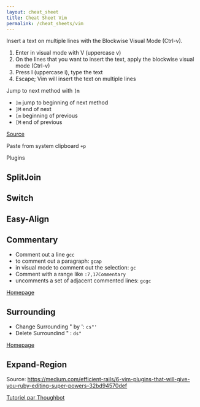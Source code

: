 ```yaml
---
layout: cheat_sheet
title: Cheat Sheet Vim
permalink: /cheat_sheets/vim
---
```


Insert a text on multiple lines with the Blockwise Visual Mode (Ctrl-v).

1. Enter in visual mode with V (uppercase v)
2. On the lines that you want to insert the text, apply the blockwise visual mode (Ctrl-v)
3. Press I (uppercase i), type the text
4. Escape; Vim will insert the text on multiple lines

Jump to next method with `]m`

- `]m` jump to beginning of next method
- `]M` end of next
- `[m` beginning of previous
- `[M` end of previous

[Source](https://vimtricks.com/p/vimtrick-jump-to-next-method/)

Paste from system clipboard `+p`

Plugins

## SplitJoin

## Switch

## Easy-Align

## Commentary

- Comment out a line `gcc`
- to comment out a paragraph: `gcap`
- in visual mode to comment out the selection: `gc`
- Comment with a range like `:7,17Commentary`
- uncomments a set of adjacent commented lines: `gcgc`

[Homepage](https://github.com/tpope/vim-commentary)

## Surrounding

- Change Surrounding " by ':  `cs"'`
- Delete Surroundind " : `ds"`

[Homepage](https://github.com/tpope/vim-surround)

## Expand-Region


Source: https://medium.com/efficient-rails/6-vim-plugins-that-will-give-you-ruby-editing-super-powers-32bd94570def

[Tutoriel par Thoughbot](https://www.youtube.com/watch?v=wlR5gYd6um0&ab_channel=thoughtbot)
